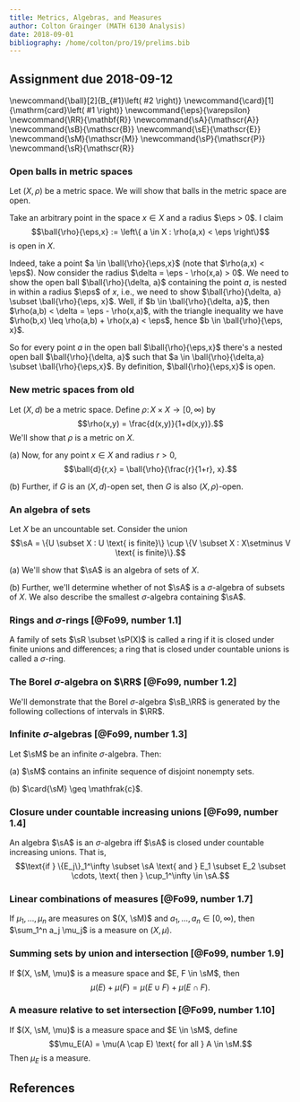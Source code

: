 ```yaml
---
title: Metrics, Algebras, and Measures
author: Colton Grainger (MATH 6130 Analysis)
date: 2018-09-01
bibliography: /home/colton/pro/19/prelims.bib
---
```


## Assignment due 2018-09-12

\newcommand{\ball}[2]{B_{#1}\left( #2 \right)}
\newcommand{\card}[1]{\mathrm{card}\left( #1 \right)}
\newcommand{\eps}{\varepsilon}
\newcommand{\RR}{\mathbf{R}}
\newcommand{\sA}{\mathscr{A}}
\newcommand{\sB}{\mathscr{B}}
\newcommand{\sE}{\mathscr{E}}
\newcommand{\sM}{\mathscr{M}}
\newcommand{\sP}{\mathscr{P}}
\newcommand{\sR}{\mathscr{R}}

### Open balls in metric spaces

Let $(X, \rho)$ be a metric space. We will show that balls in the metric space are open.

Take an arbitrary point in the space $x \in X$ and a radius $\eps > 0$. I claim $$\ball{\rho}{\eps,x} := \left\{ a \in X : \rho(a,x) < \eps \right\}$$ is open in $X$. 

Indeed, take a point $a \in \ball{\rho}{\eps,x}$ (note that $\rho(a,x) < \eps$). Now consider the radius $\delta = \eps - \rho(x,a) > 0$. We need to show the open ball $\ball{\rho}{\delta, a}$ containing the point $a$, is nested in within a radius $\eps$ of $x$, i.e., we need to show $\ball{\rho}{\delta, a} \subset \ball{\rho}{\eps, x}$. Well, if $b \in \ball{\rho}{\delta, a}$, then $\rho(a,b) < \delta = \eps - \rho(x,a)$, with the triangle inequality we have $\rho(b,x) \leq \rho(a,b) + \rho(x,a) < \eps$, hence $b \in \ball{\rho}{\eps, x}$. 

So for every point $a$ in the open ball $\ball{\rho}{\eps,x}$ there's a nested open ball $\ball{\rho}{\delta, a}$ such that $a \in \ball{\rho}{\delta,a} \subset \ball{\rho}{\eps,x}$. By definition, $\ball{\rho}{\eps,x}$ is open.

### New metric spaces from old

Let $(X, d)$ be a metric space. Define $\rho \colon X \times X \to [0,\infty)$ by $$\rho(x,y) = \frac{d(x,y)}{1+d(x,y)}.$$ We'll show that $\rho$ is a metric on $X$.

(a) Now, for any point $x \in X$ and radius $r > 0$, $$\ball{d}{r,x} = \ball{\rho}{\frac{r}{1+r}, x}.$$

(b) Further, if $G$ is an $(X,d)$-open set, then $G$ is also $(X,\rho)$-open.

### An algebra of sets

Let $X$ be an uncountable set. Consider the union $$\sA = \{U \subset X : U \text{ is finite}\} \cup \{V \subset X : X\setminus V \text{ is finite}\}.$$

(a) We'll show that $\sA$ is an algebra of sets of $X$.

(b) Further, we'll determine whether of not $\sA$ is a $\sigma$-algebra of subsets of $X$. We also describe the smallest $\sigma$-algebra containing $\sA$.

### Rings and $\sigma$-rings [@Fo99, number 1.1]

A family of sets $\sR \subset \sP(X)$ is called a ring if it is closed under finite unions and differences; a ring that is closed under countable unions is called a $\sigma$-ring.

### The Borel $\sigma$-algebra on $\RR$ [@Fo99, number 1.2]

We'll demonstrate that the Borel $\sigma$-algebra $\sB_\RR$ is generated by the following collections of intervals in $\RR$.

### Infinite $\sigma$-algebras [@Fo99, number 1.3]

Let $\sM$ be an infinite $\sigma$-algebra. Then:

(a) $\sM$ contains an infinite sequence of disjoint nonempty sets.

(b) $\card{\sM} \geq \mathfrak{c}$.

### Closure under countable increasing unions [@Fo99, number 1.4]

An algebra $\sA$ is an $\sigma$-algebra iff $\sA$ is closed under countable increasing unions.
That is, $$\text{if } \{E_j\}_1^\infty \subset \sA \text{ and } E_1 \subset E_2 \subset \cdots, \text{ then } \cup_1^\infty \in \sA.$$

### Linear combinations of measures [@Fo99, number 1.7]

If $\mu_1,\ldots,\mu_n$ are measures on $(X, \sM)$ and $a_1, \ldots,a_n \in [0,\infty)$, then $\sum_1^n a_j \mu_j$ is a measure on $(X,\mu)$.

### Summing sets by union and intersection [@Fo99, number 1.9]

If $(X, \sM, \mu)$ is a measure space and $E, F \in \sM$, then $$\mu(E) + \mu(F) = \mu(E\cup F) + \mu(E\cap F).$$

### A measure relative to set intersection [@Fo99, number 1.10]

If $(X, \sM, \mu)$ is a measure space and $E \in \sM$, define $$\mu_E(A) = \mu(A \cap E) \text{ for all } A \in \sM.$$
Then $\mu_E$ is a measure.

## References

